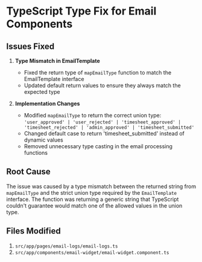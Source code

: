 # TypeScript Type Fix for Email Components

## Issues Fixed

1. **Type Mismatch in EmailTemplate**
   - Fixed the return type of `mapEmailType` function to match the EmailTemplate interface
   - Updated default return values to ensure they always match the expected type

2. **Implementation Changes**
   - Modified `mapEmailType` to return the correct union type: 
     `'user_approved' | 'user_rejected' | 'timesheet_approved' | 'timesheet_rejected' | 'admin_approved' | 'timesheet_submitted'`
   - Changed default case to return 'timesheet_submitted' instead of dynamic values
   - Removed unnecessary type casting in the email processing functions

## Root Cause

The issue was caused by a type mismatch between the returned string from `mapEmailType` and the strict union type required by the `EmailTemplate` interface. The function was returning a generic string that TypeScript couldn't guarantee would match one of the allowed values in the union type.

## Files Modified

1. `src/app/pages/email-logs/email-logs.ts`
2. `src/app/components/email-widget/email-widget.component.ts`